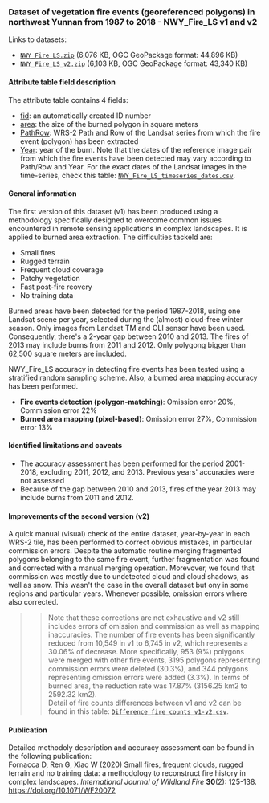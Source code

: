 ### Dataset of vegetation fire events (georeferenced polygons) in northwest Yunnan from 1987 to 2018 - NWY_Fire_LS v1 and v2

Links to datasets:  
- [`NWY_Fire_LS.zip`](NWY_Fire_LS.zip) (6,076 KB, OGC GeoPackage format: 44,896 KB)
- [`NWY_Fire_LS_v2.zip`](NWY_Fire_LS_v2.zip) (6,103 KB, OGC GeoPackage format: 43,340 KB)
 
#### Attribute table field description
The attribute table contains 4 fields:
- <ins>fid</ins>: an automatically created ID number
- <ins>area</ins>: the size of the burned polygon in square meters
- <ins>PathRow</ins>: WRS-2 Path and Row of the Landsat series from which the fire event (polygon) has been extracted
- <ins>Year</ins>: year of the burn. Note that the dates of the reference image pair from which the fire events have been detected may vary according to Path/Row and Year. For the exact dates of the Landsat images in the time-series, check this table: [`NWY_Fire_LS_timeseries_dates.csv`](NWY_Fire_LS_timeseries_dates.csv).  

#### General information
The first version of this dataset (v1) has been produced using a methodology specifically designed to overcome common issues encountered in remote sensing applications in complex landscapes. It is applied to burned area extraction. The difficulties tackeld are:
- Small fires
- Rugged terrain
- Frequent cloud coverage
- Patchy vegetation
- Fast post-fire reovery
- No training data

Burned areas have been detected for the period 1987-2018, using one Landsat scene per year, selected during the (almost) cloud-free winter season. Only images from Landsat TM and OLI sensor have been used. Consequently, there's a 2-year gap between 2010 and 2013. The fires of 2013 may include burns from 2011 and 2012. Only polygong bigger than 62,500 square meters are included.

NWY_Fire_LS accuracy in detecting fire events has been tested using a stratified random sampling scheme. Also, a burned area mapping accuracy has been performed. 
- **Fire events detection (polygon-matching)**: Omission error 20%, Commission error 22%
- **Burned area mapping (pixel-based)**: Omission error 27%, Commission error 13%

#### Identified limitations and caveats
- The accuracy assessment has been performed for the period 2001-2018, excluding 2011, 2012, and 2013. Previous years' accuracies were not assessed
- Because of the gap between 2010 and 2013, fires of the year 2013 may include burns from 2011 and 2012. 

#### Improvements of the second version (v2)
A quick manual (visual) check of the entire dataset, year-by-year in each WRS-2 tile, has been performed to correct obvious mistakes, in particular commission errors. Despite the automatic routine merging fragmented polygons belonging to the same fire event, further fragmentation was found and corrected with a manual merging operation. Morevover, we found that commission was mostly due to undetected cloud and cloud shadows, as well as snow. This wasn't the case in the overall dataset but ony in some regions and particular years. Whenever possible, omission errors where also corrected.  
> >Note that these corrections are not exhaustive and v2 still includes errors of omission and commission as well as mapping inaccuracies.
The number of fire events has been significantly reduced from 10,549 in v1 to 6,745 in v2, which represents a 30.06% of decrease. More specifically, 953 (9%) polygons were merged with other fire events, 	3195 polygons representing commission errors were deleted (30.3%), and 344 polygons representing omission errors were added (3.3%). In terms of burned area, the reduction rate was 17.87% (3156.25 km2 to 2592.32 km2).  
Detail of fire counts differences between v1 and v2 can be found in this table: [`Difference_fire_counts_v1-v2.csv`](Difference_fire_counts_v1-v2.csv).

#### Publication
Detailed methodoly description and accuracy assessment can be found in the following publication:  
Fornacca D, Ren G, Xiao W (2020) Small fires, frequent clouds, rugged terrain and no training data: a methodology to reconstruct fire history in complex landscapes. _International Journal of Wildland Fire_ **30**(2): 125-138. https://doi.org/10.1071/WF20072
